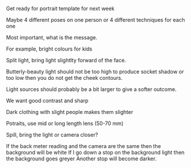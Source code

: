 Get ready for portrait template for next week

Maybe 4 different poses on one person
or 4 different techniques for each one

Most important, what is the message.

For example, bright colours for kids


Split light, bring light slightlty forward of the face.

Butterly-beauty light should not be too high to produce socket shadow or too low then you do not get the cheek contours.

Light sources should probably be a bit larger to give a softer outcome.

We want good contrast and sharp

Dark clothing with slight people makes them slighter

Potraits, use mid or long length lens (50-70 mm)

Spill, bring the light or camera closer?

If the back meter reading and the camera are the same then the background will be white
If I go down a stop on the background light then the background goes greyer
Another stop will become darker.

